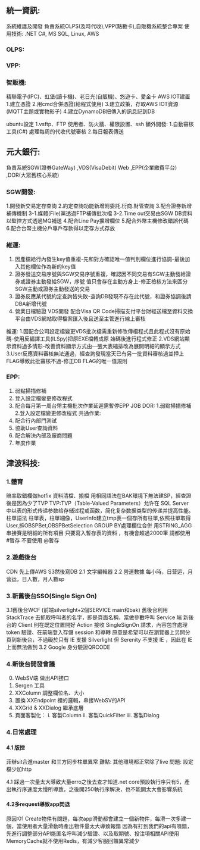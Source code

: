 ## 統一資訊:

系統維護及開發 負責系統OLPS(及時代收),VPP(點數卡),自販機系統整合專案
使用技術: .NET C#, MS SQL, Linux, AWS

### OLPS:

### VPP:

### 智販機:

精聯電子(IPC)、虹堡(讀卡機)、老日光(自販機)、悠遊卡、愛金卡
AWS IOT建置
1.建立憑證
2.用cmd合併憑證(給程式使用)
3.建立政策，存取AWS IOT資源(MQTT主題或實物影子)
4.建立DynamoDB把傳入的訊息記到DB

ubuntu設定
1.vsftp、FTP 使用者、防火牆、權限設置、ssh
額外開發:
1.自動審核工具(C#)
 處理每周的代收代號審核
2.每日報表傳送

## 元大銀行:

負責系統SGW(證券GateWay) ,VDS(VisaDebit) Web ,EPP(企業繳費平台) ,DOR(大眾舊核心系統)

### SGW開發:

1.開發新交易定存查詢
2.約定查詢功能新增附委託.衍商.財管查詢
3.配合證券新增補傳機制
3-1.媒體(File)黨透過FTP補傳批次檔
3-2.Time out交易由SGW DB資料以監控方式透過MQ補送
4.配合Line Pay擴增欄位
5.配合外幣主機修改錯誤代碼
6.配合台幣主機分戶專戶存款得以定存方式存放

### 維運:

1. 因產檔給行內發生key值重複-先和對方確認唯一值判別欄位進行協調-最後加入其他欄位作為新的key值
2. 證券發送交易序號與SGW交易序號重複，確認因不同交易有SGW主動發給證券或證券主動發給SGW，序號
值只會存在主動方身上-修正檢核方法來區分SGW主動或證券主動發送的交易
3. 證券反應某代號約定查詢皆失敗-查詢DB發現不存在此代號，和證券協調後請DBA新增代號
4. 營業日檔驗證
VDS開發
配合Visa QR Code掃描支付平台財經送檔至資料交換平台由VDS網站取得檔案匯入後且送至主管進行線上審核

維運:
1.因配合公司設定檔變更VDS批次檔需重新修改傳檔程式且此程式沒有原始碼-使用反編譯工具(ILSpy)把原EXE檔轉成原
始碼後進行程式修正
2.VDS網站顯示資料過多情形-改善資料顯示方式由一張大表縮排改為展開明細的顯示方式
3.User反應資料審核無法通過，經查詢發現當天已有另一批資料審核過並押上FLAG導致此批審核不過-修正DB
FLAG的唯一值規則

### EPP:

1. 弱點掃描修補
2. 登入設定檔變更修改程式
3. 配合每月第一周台幣主機批次作業延遲需暫停EPP JOB
DOR:
1.弱點掃描修補
2.登入設定檔變更修改程式
共通作業:
1. 配合行內部門測試
2. 協助User查詢資料
3. 配合解決內部及廠商問題
4. 年度作業

## 津波科技:

### 1.體育

賠率取錯欄做hotfix
資料清檔、搬檔
用相同語法在BAK環境下無法建SP，經查證後是因為少了TVP
TVP:TVP（Table-Valued Parameters）允许在 SQL Server 中以表的形式传递参数给存储过程或函数，简化复杂数据类型的传递并提高性能。
柱單語法 柱單表，柱單細像，UserInfo建立tmp表一個存所有柱單,依照柱單取得User,拆OBSPBet,OBSPBetSelection GROUP BY處理欄位合併   用STRING_AGG串接賽是明細的所有項目
只要寫入暫存表的資料 ，有機會超過2000筆 請都使用 #暫存 不要使用 @暫存

### 2.遊戲後台

CDN
先上傳AWS S3然後寫DB
2.1 文字編輯器
2.2 營運數據
每小時，日营运，月营运，日人數，月人數sp

### 3.新舊後台SSO(Single Sign On)

 3.1舊後台WCF  (前端silverlight+2個SERVICE main和bak)
    舊後台利用 StackTrace 去抓取呼叫者的名字，即是頁面名稱，當做參數呼叫 Service 端
    新後台的 Client 則在既定位置開好 Action 接收 SingleSignOn 請求，內容包含處理 token 驗證、在前端登入存儲 session 和導轉
     <!--技術難點--> 原意是希望可以在瀏覽器上另開分頁到新後台，不過礙於只有 IE 支援 Silverlight 但 Serenity 不支援 IE ，因此在 IE 上而無法做到
 3.2 Google 身分驗證QRCODE

### 4.新後台開發會議

0. WebSV端 做出API接口 
1. Sergen 工具
2. XXColumn 調整欄位名、大小
3. 置換 XXEndpoint 裡的邏輯，串接WebSV的API
4. XXGrid & XXDialog 繼承底層
5. 頁面客製化：
    i. 客製Column
    ii. 客製QuickFilter
    iii. 客製Dialog

### 4.日常處理

#### 4.1 版控

菲辦sit合進master
和三方同步柱單異常
難點:
其他環境都正常除了live
問題:
設定檔少加http

4.1 踩過一次量太大導致大量erro之後去查才知道.net core預設執行序只有5，產出執行序速度太慢所導致，之後開250執行序解決，也不能開太大會影響系統

#### 4.2多request導致app閃退

原因:01 Create物件有問題，每次app滑動都會建立一個新物件，每滑一次多建一個，當使用者大量滑動時產出物件量太大導致報錯
因為有打到我們的api有噴錯，先進行調整部分API能匿名呼叫減少驗證、以及取期號、投注項相關API使用MemoryCache就不使用Redis，有減少客服回饋異常減少



